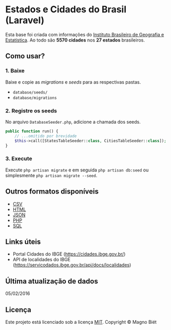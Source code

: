 # Estados e Cidades do Brasil (Laravel)

Esta base foi criada com informações do [Instituto Brasileiro de Geografia e Estatística](https://cidades.ibge.gov.br/). Ao todo são **5570 cidades** nos **27 estados** brasileiros.

## Como usar?

### 1. Baixe

Baixe e copie as _migrations_ e _seeds_ para as respectivas pastas.

-   `database/seeds/`
-   `database/migrations`

### 2. Registre os seeds

No arquivo `DatabaseSeeder.php`, adicione a chamada dos seeds.

```php
public function run() {
    // ...omitido por brevidade
    $this->call([StatesTableSeeder::class, CitiesTableSeeder::class]);
}
```

### 3. Execute

Execute `php artisan migrate` e em seguida `php artisan db:seed` ou simplesmente `php artisan migrate --seed`.

## Outros formatos disponíveis

-   [CSV](https://github.com/magnobiet/states-cities-brazil/tree/master/CSV)
-   [HTML](https://github.com/magnobiet/states-cities-brazil/tree/master/HTML)
-   [JSON](https://github.com/magnobiet/states-cities-brazil/tree/master/JSON)
-   [PHP](https://github.com/magnobiet/states-cities-brazil/tree/master/PHP)
-   [SQL](https://github.com/magnobiet/states-cities-brazil/tree/master/SQL)

## Links úteis

-   Portal Cidades do IBGE (https://cidades.ibge.gov.br/)
-   API de localidades do IBGE (https://servicodados.ibge.gov.br/api/docs/localidades)

## Última atualização de dados

05/02/2016

## Licença

Este projeto está licenciado sob a licença [MIT](http://magno.mit-license.org/2014). Copyright © Magno Biét
